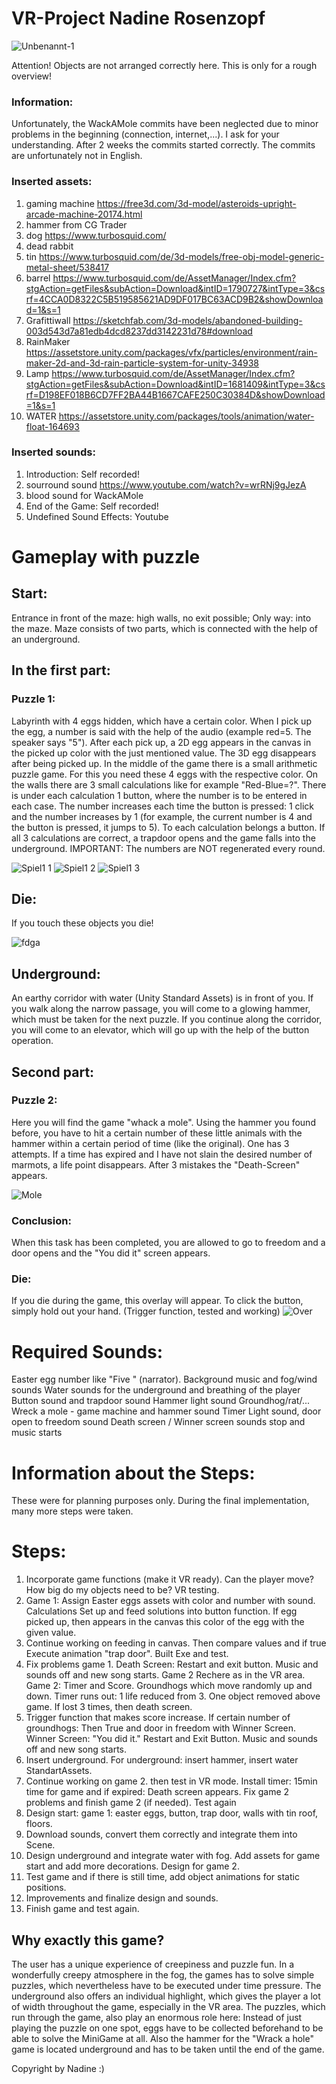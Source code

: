 # VR-Project Nadine Rosenzopf
 ![Unbenannt-1](https://user-images.githubusercontent.com/72389468/173933636-c494aaf7-4740-4ebf-82b5-d4db2ef1211a.jpg)

Attention! Objects are not arranged correctly here. This is only for a rough overview!


### Information:
Unfortunately, the WackAMole commits have been neglected due to minor problems in the beginning (connection, internet,...). I ask for your understanding. After 2 weeks the commits started correctly.
The commits are unfortunately not in English.

### Inserted assets:
1. gaming machine https://free3d.com/3d-model/asteroids-upright-arcade-machine-20174.html 
2. hammer from CG Trader
3. dog https://www.turbosquid.com/
4. dead rabbit
5. tin https://www.turbosquid.com/de/3d-models/free-obj-model-generic-metal-sheet/538417
6. barrel https://www.turbosquid.com/de/AssetManager/Index.cfm?stgAction=getFiles&subAction=Download&intID=1790727&intType=3&csrf=4CCA0D8322C5B519585621AD9DF017BC63ACD9B2&showDownload=1&s=1
7. Grafittiwall https://sketchfab.com/3d-models/abandoned-building-003d543d7a81edb4dcd8237dd3142231d78#download
8. RainMaker https://assetstore.unity.com/packages/vfx/particles/environment/rain-maker-2d-and-3d-rain-particle-system-for-unity-34938
9. Lamp https://www.turbosquid.com/de/AssetManager/Index.cfm?stgAction=getFiles&subAction=Download&intID=1681409&intType=3&csrf=D198EF018B6CD7FF2BA44B1667CAFE250C30384D&showDownload=1&s=1
10. WATER https://assetstore.unity.com/packages/tools/animation/water-float-164693

### Inserted sounds:
1. Introduction: Self recorded!
2. sourround sound https://www.youtube.com/watch?v=wrRNj9gJezA 
3. blood sound for WackAMole
5. End of the Game: Self recorded!
6. Undefined Sound Effects: Youtube




# Gameplay with puzzle
## Start: 
Entrance in front of the maze: high walls, no exit possible; Only way: into the maze.
Maze consists of two parts, which is connected with the help of an underground.
## In the first part:
### Puzzle 1:
Labyrinth with 4 eggs hidden, which have a certain color. When I pick up the egg, a number is said with the help of the audio (example red=5. The speaker says "5").
After each pick up, a 2D egg appears in the canvas in the picked up color with the just mentioned value.
The 3D egg disappears after being picked up.
In the middle of the game there is a small arithmetic puzzle game. For this you need these 4 eggs with the respective color. On the walls there are 3 small calculations like for example "Red-Blue=?". There is under each calculation 1 button, where the number is to be entered in each case. The number increases each time the button is pressed: 1 click and the number increases by 1 (for example, the current number is 4 and the button is pressed, it jumps to 5). To each calculation belongs a button. If all 3 calculations are correct, a trapdoor opens and the game falls into the underground. IMPORTANT: The numbers are NOT regenerated every round.

![Spiel1 1](https://user-images.githubusercontent.com/72389468/164445084-e431bc2e-37f3-4384-a692-1c218f73879d.JPG)
![Spiel1 2](https://user-images.githubusercontent.com/72389468/164445135-5c37fb3a-cf6b-4b99-ab7f-3fc9880b31cc.JPG)
![Spiel1 3](https://user-images.githubusercontent.com/72389468/164445160-70c48221-05a8-4129-a57b-dcef425cf59f.JPG)

## Die:
If you touch these objects you die!

![fdga](https://user-images.githubusercontent.com/72389468/173935146-facb256a-e0b2-4f93-86c7-cf7db9a6cbf2.jpg)



## Underground:
An earthy corridor with water (Unity Standard Assets) is in front of you. If you walk along the narrow passage, you will come to a glowing hammer, which must be taken for the next puzzle. If you continue along the corridor, you will come to an elevator, which will go up with the help of the button operation.

## Second part:

### Puzzle 2:
Here you will find the game "whack a mole". Using the hammer you found before, you have to hit a certain number of these little animals with the hammer within a certain period of time (like the original). One has 3 attempts. If a time has expired and I have not slain the desired number of marmots, a life point disappears. After 3 mistakes the "Death-Screen" appears.

![Mole](https://user-images.githubusercontent.com/72389468/164448619-148da3d0-cd03-49e5-bd5c-ffd5380443d4.png)

### Conclusion:
When this task has been completed, you are allowed to go to freedom and a door opens and the "You did it" screen appears.

### Die:
If you die during the game, this overlay will appear.
To click the button, simply hold out your hand.
(Trigger function, tested and working)
![Over](https://user-images.githubusercontent.com/72389468/173938702-cd9989fe-8010-4182-90d0-c51e0b9bfec2.JPG)



# Required Sounds:
Easter egg number like "Five " (narrator).
Background music and fog/wind sounds
Water sounds for the underground and breathing of the player
Button sound and trapdoor sound
Hammer light sound
Groundhog/rat/...
Wreck a mole - game machine and hammer sound
Timer Light sound, door open to freedom sound
Death screen / Winner screen sounds stop and music starts

# Information about the Steps:
These were for planning purposes only.
During the final implementation, many more steps were taken.

# Steps: 
1. Incorporate game functions (make it VR ready). Can the player move?
How big do my objects need to be? VR testing.
2. Game 1: Assign Easter eggs assets with color and number with sound. Calculations
Set up and feed solutions into button function. If egg picked up, then appears
in the canvas this color of the egg with the given value.
3. Continue working on feeding in canvas. Then compare values and if true
Execute animation "trap door". Built Exe and test.
4. Fix problems game 1.
Death Screen: Restart and exit button. Music and sounds off and new song starts.
Game 2 Rechere as in the VR area.
Game 2: Timer and Score. Groundhogs which move randomly up and down. Timer
runs out: 1 life reduced from 3. One object removed above game. If lost 3 times,
then death screen.
6. Trigger function that makes score increase. If certain number of groundhogs:
Then True and door in freedom with Winner Screen. Winner Screen: "You did it."
Restart and Exit Button. Music and sounds off and new song starts.
7. Insert underground. For underground: insert hammer, insert water StandartAssets.
8. Continue working on game 2. then test in VR mode. Install timer: 15min time for game and if expired: Death screen appears.
Fix game 2 problems and finish game 2 (if needed). Test again
10. Design start: game 1: easter eggs, button, trap door, walls with tin roof, floors.
11. Download sounds, convert them correctly and integrate them into Scene.
12. Design underground and integrate water with fog. Add assets for game start and
add more decorations. Design for game 2.
13. Test game and if there is still time, add object animations for static positions.
14. Improvements and finalize design and sounds.
15. Finish game and test again.



## Why exactly this game?
The user has a unique experience of creepiness and puzzle fun. In a wonderfully creepy atmosphere in the fog, the games has to solve simple puzzles, which nevertheless have to be executed under time pressure. The underground also offers an individual highlight, which gives the player a lot of width throughout the game, especially in the VR area. The puzzles, which run through the game, also play an enormous role here: Instead of just playing the puzzle on one spot, eggs have to be collected beforehand to be able to solve the MiniGame at all. Also the hammer for the "Wrack a hole" game is located underground and has to be taken until the end of the game.


Copyright by Nadine :)
